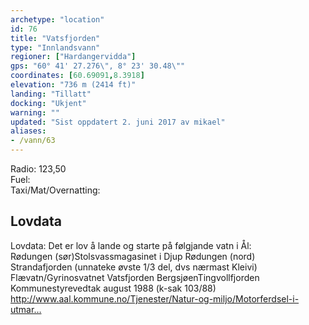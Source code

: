 ```yaml
---
archetype: "location"
id: 76
title: "Vatsfjorden"
type: "Innlandsvann"
regioner: ["Hardangervidda"]
gps: "60° 41' 27.276\", 8° 23' 30.48\""
coordinates: [60.69091,8.3918]
elevation: "736 m (2414 ft)"
landing: "Tillatt"
docking: "Ukjent"
warning: ""
updated: "Sist oppdatert 2. juni 2017 av mikael"
aliases:
- /vann/63
---
```


Radio: 123,50\
Fuel:\
Taxi/Mat/Overnatting:

## Lovdata

Lovdata: Det er lov å lande og starte på følgjande vatn i Ål:\
Rødungen (sør)Stolsvassmagasinet i Djup Rødungen (nord)\
Strandafjorden (unnateke øvste 1/3 del, dvs nærmast Kleivi)\
Flævatn/Gyrinosvatnet Vatsfjorden BergsjøenTingvollfjorden\
Kommunestyrevedtak august 1988 (k-sak 103/88)\
http://www.aal.kommune.no/Tjenester/Natur-og-miljo/Motorferdsel-i-utmar…
